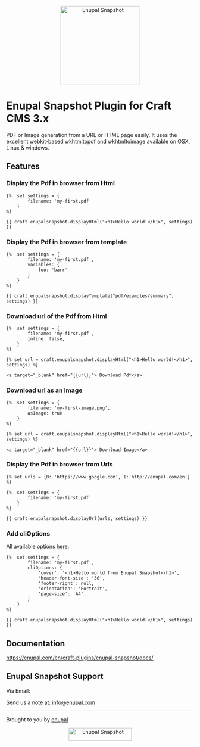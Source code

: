 <p align="center">
	<a href="https://enupal.com/en/craft-plugins/enupal-snapshot/docs/" target="_blank">
	<img width="212" height="212" src="https://enupal.com/assets/docs/snapshot-icon.svg" alt="Enupal Snapshot"></a>
</p>

# Enupal Snapshot Plugin for Craft CMS 3.x

PDF or Image generation from a URL or HTML page easily. It uses the excellent webkit-based wkhtmltopdf and wkhtmltoimage available on OSX, Linux & windows.
## Features

### Display the Pdf in browser from Html
```twig
{%  set settings = {
        filename: 'my-first.pdf'
    }
%}

{{ craft.enupalsnapshot.displayHtml("<h1>Hello world!</h1>", settings) }}
```

### Display the Pdf in browser from template

```twig
{%  set settings = {
        filename: 'my-first.pdf',
        variables: {
            foo: 'barr'
        }
    }
%}

{{ craft.enupalsnapshot.displayTemplate("pdf/examples/summary", settings) }}
```

### Download url of the Pdf from Html

```twig
{%  set settings = {
        filename: 'my-first.pdf',
        inline: false,
    }
%}

{% set url = craft.enupalsnapshot.displayHtml("<h1>Hello world!</h1>", settings) %}

<a target="_blank" href="{{url}}"> Download Pdf</a>
```

### Download url as an Image

```twig
{%  set settings = {
        filename: 'my-first-image.png',
        asImage: true
    }
%}

{% set url = craft.enupalsnapshot.displayHtml("<h1>Hello world!</h1>", settings) %}

<a target="_blank" href="{{url}}"> Download Image</a>

```

### Display the Pdf in browser from Urls

```twig
{% set urls = {0: 'https://www.google.com', 1:'http://enupal.com/en'} %}

{%  set settings = {
        filename: 'my-first.pdf'
    }
%}

{{ craft.enupalsnapshot.displayUrl(urls, settings) }}
```

### Add cliOptions

All available options [here](https://wkhtmltopdf.org/usage/wkhtmltopdf.txt): 

```twig
{%  set settings = {
        filename: 'my-first.pdf',
        cliOptions: {
            'cover': '<h1>Hello world from Enupal Snapshot</h1>',
            'header-font-size': '36',
            'footer-right': null,
            'orientation': 'Portrait',
            'page-size': 'A4'
        }
    }
%}

{{ craft.enupalsnapshot.displayHtml("<h1>Hello world!</h1>", settings) }}
```

## Documentation

https://enupal.com/en/craft-plugins/enupal-snapshot/docs/

## Enupal Snapshot Support

Via Email:

Send us a note at: info@enupal.com

------------------------------------------------------------

Brought to you by [enupal](https://enupal.com/en)

<p align="center">
	<a href="https://enupal.com/en" target="_blank">
	<img width="169" height="35" src="https://enupal.com/assets/docs/enupal-logo.png" alt="Enupal Snapshot"></a>
</p>